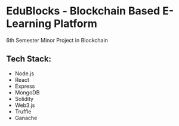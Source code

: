 # EduBlocks - Blockchain Based E-Learning Platform
6th Semester Minor Project in Blockchain

## Tech Stack:
- Node.js
- React
- Express
- MongoDB
- Solidity
- Web3.js
- Truffle 
- Ganache 



